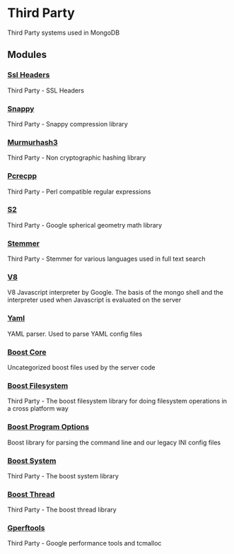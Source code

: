 # Third Party

Third Party systems used in MongoDB

## Modules

### [Ssl Headers](ssl\_headers)
Third Party - SSL Headers

### [Snappy](snappy)
Third Party - Snappy compression library

### [Murmurhash3](murmurhash3)
Third Party - Non cryptographic hashing library

### [Pcrecpp](pcrecpp)
Third Party - Perl compatible regular expressions

### [S2](s2)
Third Party - Google spherical geometry math library

### [Stemmer](stemmer)
Third Party - Stemmer for various languages used in full text search

### [V8](v8)
V8 Javascript interpreter by Google.  The basis of the mongo shell and the interpreter used when Javascript is evaluated on the server

### [Yaml](yaml)
YAML parser.  Used to parse YAML config files

### [Boost Core](boost\_core)
Uncategorized boost files used by the server code

### [Boost Filesystem](boost\_filesystem)
Third Party - The boost filesystem library for doing filesystem operations in a cross platform way

### [Boost Program Options](boost\_program\_options)
Boost library for parsing the command line and our legacy INI config files

### [Boost System](boost\_system)
Third Party - The boost system library

### [Boost Thread](boost\_thread)
Third Party - The boost thread library

### [Gperftools](gperftools)
Third Party - Google performance tools and tcmalloc

